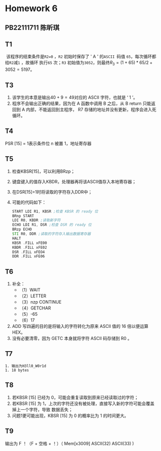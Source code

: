 # Homework 6
## **PB22111711 陈昕琪**
## T1
​	该程序的结束条件是`R2=0` ，`R2` 初始时保存了 ' A ' 的`ASCII `码值 `65`，每次循环都给`R2`减`1` ，故循环 执行`65` 次；`R3` 初始值为`3052`，则最终$R_3 = (1+65)*65/2+3052 = 5197$。

## T3
1. 该学生的本意是输出$40+9 = 49$对应的 ASCII 字符，也就是 ‘ 1 ’。 
2. 程序不会输出正确的结果，因为在 A 函数中调用 B 之后，从 B return 只能返回到 A 内部，不能返回到主程序， R7 存储的地址并没有更新，程序会进入死循环。

## T4
PSR [15] = 1表示条件位 n 被置 1，地址寄存器
## T5
1. 检查KBSR[15]，可以利用BRzp；

2. 键盘键入的值存入KBDR，处理器再将该ASCII值存入本地寄存器； 

3. 在DSR[15]=1时将读取的字符存入DDR中；

4. 可能的代码如下：

   ```asm
   START LDI R1, KBSR ;检查 KBSR 的 ready 位
   BRnp START
   LDI R0, KBDR ;读取新字符
   ECHO LDI R1, DSR ;检查 DSR 的 ready 位
   BRzp ECHO
   STI R0, DDR ;读取的字符存入输出数据寄存器
   HALT
   KBSR .FILL xFE00
   KBDR .FILL xFE02
   DSR .FILL xFEO4
   DDR .FILL xFE06
   ```



## T6

1. 补全：
   + （1）WAIT 
   + （2）LETTER
   + （3）nzp CONTINUE
   + （4）GETCHAR 
   + （5）-65
   + （6）17 
2. ADD 写四遍的目的是将输入的字符转化为原来 ASCII 值的 16 倍以便运算 HEX。
3. 没有必要清零，因为 GETC 本身就将字符 ASCII 码存储到 R0 。

## T7
	1. 输出为H3ll0_W0r1d
	1. 18 bytes

## T8
1. 若KBSR [15] 已经为 0，可能会重复读取到原来已经读取过的字符；
2. 若KBSR [15] 为 1，上次的字符还没有被处理，直接写入新的字符可能会覆盖掉上一个字符，导致 数据丢失；
3. 问题1更可能出现，KBSR [15] 为 0 的概率比为 1 的时间更大。

## T9
输出为 F ！（F + 空格 + ！）（ Mem[x3009] ASCII(32) ASCII(33) )